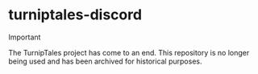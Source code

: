 # turniptales-discord

> [!IMPORTANT]
> The TurnipTales project has come to an end.
> This repository is no longer being used and has been archived for historical purposes.
